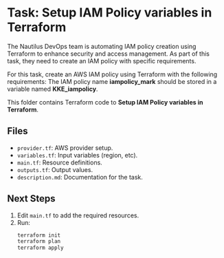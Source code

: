 # Task: Setup IAM Policy variables in Terraform

The Nautilus DevOps team is automating IAM policy creation using Terraform to enhance security and access management.
As part of this task, they need to create an IAM policy with specific requirements.

For this task, create an AWS IAM policy using Terraform with the following requirements:
The IAM policy name **iampolicy_mark** should be stored in a variable named **KKE_iampolicy**.

This folder contains Terraform code to **Setup IAM Policy variables in Terraform**.

## Files
- `provider.tf`: AWS provider setup.
- `variables.tf`: Input variables (region, etc).
- `main.tf`: Resource definitions.
- `outputs.tf`: Output values.
- `description.md`: Documentation for the task.

## Next Steps
1. Edit `main.tf` to add the required resources.
2. Run:
   ```bash
   terraform init
   terraform plan
   terraform apply
   ```
